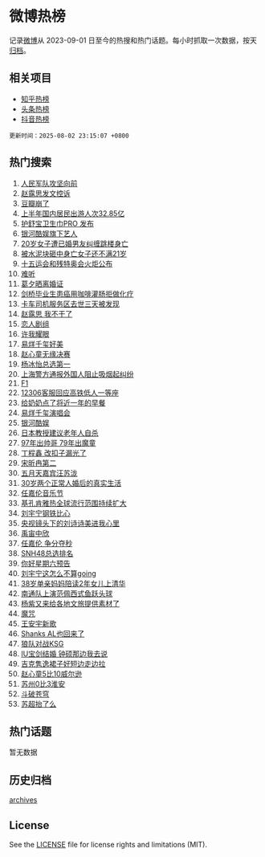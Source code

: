 # 微博热榜

记录[微博](https://www.weibo.com)从 2023-09-01 日至今的热搜和热门话题。每小时抓取一次数据，按天[归档](archives)。

## 相关项目

- [知乎热榜](https://github.com/hotarchive/zhihu)
- [头条热榜](https://github.com/hotarchive/toutiao)
- [抖音热榜](https://github.com/hotarchive/douyin)


`更新时间：2025-08-02 23:15:07 +0800`

## 热门搜索

1. [人民军队攻坚向前](https://m.weibo.cn/search?containerid=100103type%3D1%26t%3D10%26q%3D%23%E4%BA%BA%E6%B0%91%E5%86%9B%E9%98%9F%E6%94%BB%E5%9D%9A%E5%90%91%E5%89%8D%23&stream_entry_id=51&isnewpage=1&extparam=seat%3D1%26c_type%3D51%26cate%3D10103%26pos%3D0%26q%3D%2523%25E4%25BA%25BA%25E6%25B0%2591%25E5%2586%259B%25E9%2598%259F%25E6%2594%25BB%25E5%259D%259A%25E5%2590%2591%25E5%2589%258D%2523%26filter_type%3Drealtimehot%26stream_entry_id%3D51%26dgr%3D0%26display_time%3D1754147706%26pre_seqid%3D17541477064510199399823)
1. [赵露思发文控诉](https://m.weibo.cn/search?containerid=100103type%3D1%26t%3D10%26q%3D%E8%B5%B5%E9%9C%B2%E6%80%9D%E5%8F%91%E6%96%87%E6%8E%A7%E8%AF%89&stream_entry_id=31&isnewpage=1&extparam=seat%3D1%26band_rank%3D1%26lcate%3D5001%26cate%3D5001%26pos%3D0%26realpos%3D1%26q%3D%25E8%25B5%25B5%25E9%259C%25B2%25E6%2580%259D%25E5%258F%2591%25E6%2596%2587%25E6%258E%25A7%25E8%25AF%2589%26dgr%3D0%26flag%3D4%26filter_type%3Drealtimehot%26stream_entry_id%3D31%26c_type%3D31%26display_time%3D1754147706%26pre_seqid%3D17541477064510199399823)
1. [豆瓣崩了](https://m.weibo.cn/search?containerid=100103type%3D1%26t%3D10%26q%3D%E8%B1%86%E7%93%A3%E5%B4%A9%E4%BA%86&stream_entry_id=31&isnewpage=1&extparam=seat%3D1%26band_rank%3D2%26lcate%3D5001%26cate%3D5001%26pos%3D1%26realpos%3D2%26q%3D%25E8%25B1%2586%25E7%2593%25A3%25E5%25B4%25A9%25E4%25BA%2586%26dgr%3D0%26flag%3D2%26filter_type%3Drealtimehot%26stream_entry_id%3D31%26c_type%3D31%26display_time%3D1754147706%26pre_seqid%3D17541477064510199399823)
1. [上半年国内居民出游人次32.85亿](https://m.weibo.cn/search?containerid=100103type%3D1%26t%3D10%26q%3D%23%E4%B8%8A%E5%8D%8A%E5%B9%B4%E5%9B%BD%E5%86%85%E5%B1%85%E6%B0%91%E5%87%BA%E6%B8%B8%E4%BA%BA%E6%AC%A132.85%E4%BA%BF%23&stream_entry_id=31&isnewpage=1&extparam=seat%3D1%26band_rank%3D3%26lcate%3D5001%26cate%3D5001%26pos%3D2%26realpos%3D3%26q%3D%2523%25E4%25B8%258A%25E5%258D%258A%25E5%25B9%25B4%25E5%259B%25BD%25E5%2586%2585%25E5%25B1%2585%25E6%25B0%2591%25E5%2587%25BA%25E6%25B8%25B8%25E4%25BA%25BA%25E6%25AC%25A132.85%25E4%25BA%25BF%2523%26dgr%3D0%26flag%3D0%26filter_type%3Drealtimehot%26stream_entry_id%3D31%26c_type%3D31%26display_time%3D1754147706%26pre_seqid%3D17541477064510199399823)
1. [护舒宝卫生巾PRO 发布](https://m.weibo.cn/search?containerid=100103type%3D1%26t%3D10%26q%3D%23%E6%8A%A4%E8%88%92%E5%AE%9D%E5%8D%AB%E7%94%9F%E5%B7%BEPRO+%E5%8F%91%E5%B8%83%23&stream_entry_id=31&isnewpage=1&extparam=seat%3D1%26band_rank%3D4%26lcate%3D5001%26cate%3D5001%26pos%3D3%26is_ad_pos%3D1%26q%3D%2523%25E6%258A%25A4%25E8%2588%2592%25E5%25AE%259D%25E5%258D%25AB%25E7%2594%259F%25E5%25B7%25BEPRO%2520%25E5%258F%2591%25E5%25B8%2583%2523%26dgr%3D0%26adid%3D295296%26stream_entry_id%3D31%26filter_type%3Drealtimehot%26topic_ad%3D1%26c_type%3D31%26display_time%3D1754147706%26pre_seqid%3D17541477064510199399823)
1. [银河酷娱旗下艺人](https://m.weibo.cn/search?containerid=100103type%3D1%26t%3D10%26q%3D%E9%93%B6%E6%B2%B3%E9%85%B7%E5%A8%B1%E6%97%97%E4%B8%8B%E8%89%BA%E4%BA%BA&stream_entry_id=31&isnewpage=1&extparam=seat%3D1%26band_rank%3D4%26lcate%3D5001%26cate%3D5001%26pos%3D4%26realpos%3D4%26q%3D%25E9%2593%25B6%25E6%25B2%25B3%25E9%2585%25B7%25E5%25A8%25B1%25E6%2597%2597%25E4%25B8%258B%25E8%2589%25BA%25E4%25BA%25BA%26dgr%3D0%26flag%3D1%26filter_type%3Drealtimehot%26stream_entry_id%3D31%26c_type%3D31%26display_time%3D1754147706%26pre_seqid%3D17541477064510199399823)
1. [20岁女子遭已婚男友纠缠跳楼身亡](https://m.weibo.cn/search?containerid=100103type%3D1%26t%3D10%26q%3D%2320%E5%B2%81%E5%A5%B3%E5%AD%90%E9%81%AD%E5%B7%B2%E5%A9%9A%E7%94%B7%E5%8F%8B%E7%BA%A0%E7%BC%A0%E8%B7%B3%E6%A5%BC%E8%BA%AB%E4%BA%A1%23&stream_entry_id=31&isnewpage=1&extparam=seat%3D1%26band_rank%3D5%26lcate%3D5001%26cate%3D5001%26pos%3D5%26realpos%3D5%26q%3D%252320%25E5%25B2%2581%25E5%25A5%25B3%25E5%25AD%2590%25E9%2581%25AD%25E5%25B7%25B2%25E5%25A9%259A%25E7%2594%25B7%25E5%258F%258B%25E7%25BA%25A0%25E7%25BC%25A0%25E8%25B7%25B3%25E6%25A5%25BC%25E8%25BA%25AB%25E4%25BA%25A1%2523%26dgr%3D0%26flag%3D0%26filter_type%3Drealtimehot%26stream_entry_id%3D31%26c_type%3D31%26display_time%3D1754147706%26pre_seqid%3D17541477064510199399823)
1. [被水泥块砸中身亡女子还不满21岁](https://m.weibo.cn/search?containerid=100103type%3D1%26t%3D10%26q%3D%23%E8%A2%AB%E6%B0%B4%E6%B3%A5%E5%9D%97%E7%A0%B8%E4%B8%AD%E8%BA%AB%E4%BA%A1%E5%A5%B3%E5%AD%90%E8%BF%98%E4%B8%8D%E6%BB%A121%E5%B2%81%23&stream_entry_id=31&isnewpage=1&extparam=seat%3D1%26band_rank%3D6%26lcate%3D5001%26cate%3D5001%26pos%3D6%26realpos%3D6%26q%3D%2523%25E8%25A2%25AB%25E6%25B0%25B4%25E6%25B3%25A5%25E5%259D%2597%25E7%25A0%25B8%25E4%25B8%25AD%25E8%25BA%25AB%25E4%25BA%25A1%25E5%25A5%25B3%25E5%25AD%2590%25E8%25BF%2598%25E4%25B8%258D%25E6%25BB%25A121%25E5%25B2%2581%2523%26dgr%3D0%26flag%3D1%26filter_type%3Drealtimehot%26stream_entry_id%3D31%26c_type%3D31%26display_time%3D1754147706%26pre_seqid%3D17541477064510199399823)
1. [十五运会和残特奥会火炬公布](https://m.weibo.cn/search?containerid=100103type%3D1%26t%3D10%26q%3D%23%E5%8D%81%E4%BA%94%E8%BF%90%E4%BC%9A%E5%92%8C%E6%AE%8B%E7%89%B9%E5%A5%A5%E4%BC%9A%E7%81%AB%E7%82%AC%E5%85%AC%E5%B8%83%23&stream_entry_id=31&isnewpage=1&extparam=seat%3D1%26band_rank%3D7%26lcate%3D5001%26cate%3D5001%26pos%3D7%26is_ad_pos%3D1%26q%3D%2523%25E5%258D%2581%25E4%25BA%2594%25E8%25BF%2590%25E4%25BC%259A%25E5%2592%258C%25E6%25AE%258B%25E7%2589%25B9%25E5%25A5%25A5%25E4%25BC%259A%25E7%2581%25AB%25E7%2582%25AC%25E5%2585%25AC%25E5%25B8%2583%2523%26dgr%3D0%26adid%3D295397%26filter_type%3Drealtimehot%26stream_entry_id%3D31%26c_type%3D31%26display_time%3D1754147706%26pre_seqid%3D17541477064510199399823)
1. [难听](https://m.weibo.cn/search?containerid=100103type%3D1%26t%3D10%26q%3D%E9%9A%BE%E5%90%AC&stream_entry_id=31&isnewpage=1&extparam=seat%3D1%26band_rank%3D7%26lcate%3D5001%26cate%3D5001%26pos%3D8%26realpos%3D7%26q%3D%25E9%259A%25BE%25E5%2590%25AC%26dgr%3D0%26flag%3D2%26filter_type%3Drealtimehot%26stream_entry_id%3D31%26c_type%3D31%26display_time%3D1754147706%26pre_seqid%3D17541477064510199399823)
1. [葛夕晒离婚证](https://m.weibo.cn/search?containerid=100103type%3D1%26t%3D10%26q%3D%23%E8%91%9B%E5%A4%95%E6%99%92%E7%A6%BB%E5%A9%9A%E8%AF%81%23&stream_entry_id=31&isnewpage=1&extparam=seat%3D1%26band_rank%3D8%26lcate%3D5001%26cate%3D5001%26pos%3D9%26realpos%3D8%26q%3D%2523%25E8%2591%259B%25E5%25A4%2595%25E6%2599%2592%25E7%25A6%25BB%25E5%25A9%259A%25E8%25AF%2581%2523%26dgr%3D0%26flag%3D2%26filter_type%3Drealtimehot%26stream_entry_id%3D31%26c_type%3D31%26display_time%3D1754147706%26pre_seqid%3D17541477064510199399823)
1. [剑桥毕业生患癌用咖啡灌肠拒做化疗](https://m.weibo.cn/search?containerid=100103type%3D1%26t%3D10%26q%3D%23%E5%89%91%E6%A1%A5%E6%AF%95%E4%B8%9A%E7%94%9F%E6%82%A3%E7%99%8C%E7%94%A8%E5%92%96%E5%95%A1%E7%81%8C%E8%82%A0%E6%8B%92%E5%81%9A%E5%8C%96%E7%96%97%23&stream_entry_id=31&isnewpage=1&extparam=seat%3D1%26band_rank%3D9%26lcate%3D5001%26cate%3D5001%26pos%3D10%26realpos%3D9%26q%3D%2523%25E5%2589%2591%25E6%25A1%25A5%25E6%25AF%2595%25E4%25B8%259A%25E7%2594%259F%25E6%2582%25A3%25E7%2599%258C%25E7%2594%25A8%25E5%2592%2596%25E5%2595%25A1%25E7%2581%258C%25E8%2582%25A0%25E6%258B%2592%25E5%2581%259A%25E5%258C%2596%25E7%2596%2597%2523%26dgr%3D0%26flag%3D0%26filter_type%3Drealtimehot%26stream_entry_id%3D31%26c_type%3D31%26display_time%3D1754147706%26pre_seqid%3D17541477064510199399823)
1. [卡车司机服务区去世三天被发现](https://m.weibo.cn/search?containerid=100103type%3D1%26t%3D10%26q%3D%23%E5%8D%A1%E8%BD%A6%E5%8F%B8%E6%9C%BA%E6%9C%8D%E5%8A%A1%E5%8C%BA%E5%8E%BB%E4%B8%96%E4%B8%89%E5%A4%A9%E8%A2%AB%E5%8F%91%E7%8E%B0%23&stream_entry_id=31&isnewpage=1&extparam=seat%3D1%26band_rank%3D10%26lcate%3D5001%26cate%3D5001%26pos%3D11%26realpos%3D10%26q%3D%2523%25E5%258D%25A1%25E8%25BD%25A6%25E5%258F%25B8%25E6%259C%25BA%25E6%259C%258D%25E5%258A%25A1%25E5%258C%25BA%25E5%258E%25BB%25E4%25B8%2596%25E4%25B8%2589%25E5%25A4%25A9%25E8%25A2%25AB%25E5%258F%2591%25E7%258E%25B0%2523%26dgr%3D0%26flag%3D1%26filter_type%3Drealtimehot%26stream_entry_id%3D31%26c_type%3D31%26display_time%3D1754147706%26pre_seqid%3D17541477064510199399823)
1. [赵露思 我不干了](https://m.weibo.cn/search?containerid=100103type%3D1%26t%3D10%26q%3D%E8%B5%B5%E9%9C%B2%E6%80%9D+%E6%88%91%E4%B8%8D%E5%B9%B2%E4%BA%86&stream_entry_id=31&isnewpage=1&extparam=seat%3D1%26band_rank%3D11%26lcate%3D5001%26cate%3D5001%26pos%3D12%26realpos%3D11%26q%3D%25E8%25B5%25B5%25E9%259C%25B2%25E6%2580%259D%2520%25E6%2588%2591%25E4%25B8%258D%25E5%25B9%25B2%25E4%25BA%2586%26dgr%3D0%26flag%3D4%26filter_type%3Drealtimehot%26stream_entry_id%3D31%26c_type%3D31%26display_time%3D1754147706%26pre_seqid%3D17541477064510199399823)
1. [恋人剧组](https://m.weibo.cn/search?containerid=100103type%3D1%26t%3D10%26q%3D%E6%81%8B%E4%BA%BA%E5%89%A7%E7%BB%84&stream_entry_id=31&isnewpage=1&extparam=seat%3D1%26band_rank%3D12%26lcate%3D5001%26cate%3D5001%26pos%3D13%26realpos%3D12%26q%3D%25E6%2581%258B%25E4%25BA%25BA%25E5%2589%25A7%25E7%25BB%2584%26dgr%3D0%26flag%3D1%26filter_type%3Drealtimehot%26stream_entry_id%3D31%26c_type%3D31%26display_time%3D1754147706%26pre_seqid%3D17541477064510199399823)
1. [许我耀眼](https://m.weibo.cn/search?containerid=100103type%3D1%26t%3D10%26q%3D%E8%AE%B8%E6%88%91%E8%80%80%E7%9C%BC&stream_entry_id=31&isnewpage=1&extparam=seat%3D1%26band_rank%3D13%26lcate%3D5001%26cate%3D5001%26pos%3D14%26realpos%3D13%26q%3D%25E8%25AE%25B8%25E6%2588%2591%25E8%2580%2580%25E7%259C%25BC%26dgr%3D0%26flag%3D1%26filter_type%3Drealtimehot%26stream_entry_id%3D31%26c_type%3D31%26display_time%3D1754147706%26pre_seqid%3D17541477064510199399823)
1. [易烊千玺好美](https://m.weibo.cn/search?containerid=100103type%3D1%26t%3D10%26q%3D%E6%98%93%E7%83%8A%E5%8D%83%E7%8E%BA%E5%A5%BD%E7%BE%8E&stream_entry_id=31&isnewpage=1&extparam=seat%3D1%26band_rank%3D14%26lcate%3D5001%26cate%3D5001%26pos%3D15%26realpos%3D14%26q%3D%25E6%2598%2593%25E7%2583%258A%25E5%258D%2583%25E7%258E%25BA%25E5%25A5%25BD%25E7%25BE%258E%26dgr%3D0%26flag%3D1%26filter_type%3Drealtimehot%26stream_entry_id%3D31%26c_type%3D31%26display_time%3D1754147706%26pre_seqid%3D17541477064510199399823)
1. [赵心童无缘决赛](https://m.weibo.cn/search?containerid=100103type%3D1%26t%3D10%26q%3D%23%E8%B5%B5%E5%BF%83%E7%AB%A5%E6%97%A0%E7%BC%98%E5%86%B3%E8%B5%9B%23&stream_entry_id=31&isnewpage=1&extparam=seat%3D1%26band_rank%3D15%26lcate%3D5001%26cate%3D5001%26pos%3D16%26realpos%3D15%26q%3D%2523%25E8%25B5%25B5%25E5%25BF%2583%25E7%25AB%25A5%25E6%2597%25A0%25E7%25BC%2598%25E5%2586%25B3%25E8%25B5%259B%2523%26dgr%3D0%26flag%3D1%26filter_type%3Drealtimehot%26stream_entry_id%3D31%26c_type%3D31%26display_time%3D1754147706%26pre_seqid%3D17541477064510199399823)
1. [杨冰怡总选第一](https://m.weibo.cn/search?containerid=100103type%3D1%26t%3D10%26q%3D%23%E6%9D%A8%E5%86%B0%E6%80%A1%E6%80%BB%E9%80%89%E7%AC%AC%E4%B8%80%23&stream_entry_id=31&isnewpage=1&extparam=seat%3D1%26band_rank%3D16%26lcate%3D5001%26cate%3D5001%26pos%3D17%26realpos%3D16%26q%3D%2523%25E6%259D%25A8%25E5%2586%25B0%25E6%2580%25A1%25E6%2580%25BB%25E9%2580%2589%25E7%25AC%25AC%25E4%25B8%2580%2523%26dgr%3D0%26flag%3D1%26filter_type%3Drealtimehot%26stream_entry_id%3D31%26c_type%3D31%26display_time%3D1754147706%26pre_seqid%3D17541477064510199399823)
1. [上海警方通报外国人阻止吸烟起纠纷](https://m.weibo.cn/search?containerid=100103type%3D1%26t%3D10%26q%3D%23%E4%B8%8A%E6%B5%B7%E8%AD%A6%E6%96%B9%E9%80%9A%E6%8A%A5%E5%A4%96%E5%9B%BD%E4%BA%BA%E9%98%BB%E6%AD%A2%E5%90%B8%E7%83%9F%E8%B5%B7%E7%BA%A0%E7%BA%B7%23&stream_entry_id=31&isnewpage=1&extparam=seat%3D1%26band_rank%3D17%26lcate%3D5001%26cate%3D5001%26pos%3D18%26realpos%3D17%26q%3D%2523%25E4%25B8%258A%25E6%25B5%25B7%25E8%25AD%25A6%25E6%2596%25B9%25E9%2580%259A%25E6%258A%25A5%25E5%25A4%2596%25E5%259B%25BD%25E4%25BA%25BA%25E9%2598%25BB%25E6%25AD%25A2%25E5%2590%25B8%25E7%2583%259F%25E8%25B5%25B7%25E7%25BA%25A0%25E7%25BA%25B7%2523%26dgr%3D0%26flag%3D0%26filter_type%3Drealtimehot%26stream_entry_id%3D31%26c_type%3D31%26display_time%3D1754147706%26pre_seqid%3D17541477064510199399823)
1. [F1](https://m.weibo.cn/search?containerid=100103type%3D1%26t%3D10%26q%3DF1&stream_entry_id=31&isnewpage=1&extparam=seat%3D1%26band_rank%3D18%26lcate%3D5001%26cate%3D5001%26pos%3D19%26realpos%3D18%26q%3DF1%26dgr%3D0%26flag%3D1%26filter_type%3Drealtimehot%26stream_entry_id%3D31%26c_type%3D31%26display_time%3D1754147706%26pre_seqid%3D17541477064510199399823)
1. [12306客服回应高铁低人一等座](https://m.weibo.cn/search?containerid=100103type%3D1%26t%3D10%26q%3D%2312306%E5%AE%A2%E6%9C%8D%E5%9B%9E%E5%BA%94%E9%AB%98%E9%93%81%E4%BD%8E%E4%BA%BA%E4%B8%80%E7%AD%89%E5%BA%A7%23&stream_entry_id=31&isnewpage=1&extparam=seat%3D1%26band_rank%3D19%26lcate%3D5001%26cate%3D5001%26pos%3D20%26realpos%3D19%26q%3D%252312306%25E5%25AE%25A2%25E6%259C%258D%25E5%259B%259E%25E5%25BA%2594%25E9%25AB%2598%25E9%2593%2581%25E4%25BD%258E%25E4%25BA%25BA%25E4%25B8%2580%25E7%25AD%2589%25E5%25BA%25A7%2523%26dgr%3D0%26flag%3D1%26filter_type%3Drealtimehot%26stream_entry_id%3D31%26c_type%3D31%26display_time%3D1754147706%26pre_seqid%3D17541477064510199399823)
1. [给奶奶点了将近一年的早餐](https://m.weibo.cn/search?containerid=100103type%3D1%26t%3D10%26q%3D%E7%BB%99%E5%A5%B6%E5%A5%B6%E7%82%B9%E4%BA%86%E5%B0%86%E8%BF%91%E4%B8%80%E5%B9%B4%E7%9A%84%E6%97%A9%E9%A4%90&stream_entry_id=31&isnewpage=1&extparam=seat%3D1%26band_rank%3D20%26lcate%3D5001%26cate%3D5001%26pos%3D21%26realpos%3D20%26q%3D%25E7%25BB%2599%25E5%25A5%25B6%25E5%25A5%25B6%25E7%2582%25B9%25E4%25BA%2586%25E5%25B0%2586%25E8%25BF%2591%25E4%25B8%2580%25E5%25B9%25B4%25E7%259A%2584%25E6%2597%25A9%25E9%25A4%2590%26dgr%3D0%26flag%3D0%26filter_type%3Drealtimehot%26stream_entry_id%3D31%26c_type%3D31%26display_time%3D1754147706%26pre_seqid%3D17541477064510199399823)
1. [易烊千玺演唱会](https://m.weibo.cn/search?containerid=100103type%3D1%26t%3D10%26q%3D%E6%98%93%E7%83%8A%E5%8D%83%E7%8E%BA%E6%BC%94%E5%94%B1%E4%BC%9A&stream_entry_id=31&isnewpage=1&extparam=seat%3D1%26band_rank%3D21%26lcate%3D5001%26cate%3D5001%26pos%3D22%26realpos%3D21%26q%3D%25E6%2598%2593%25E7%2583%258A%25E5%258D%2583%25E7%258E%25BA%25E6%25BC%2594%25E5%2594%25B1%25E4%25BC%259A%26dgr%3D0%26flag%3D0%26filter_type%3Drealtimehot%26stream_entry_id%3D31%26c_type%3D31%26display_time%3D1754147706%26pre_seqid%3D17541477064510199399823)
1. [银河酷娱](https://m.weibo.cn/search?containerid=100103type%3D1%26t%3D10%26q%3D%E9%93%B6%E6%B2%B3%E9%85%B7%E5%A8%B1&stream_entry_id=31&isnewpage=1&extparam=seat%3D1%26band_rank%3D22%26lcate%3D5001%26cate%3D5001%26pos%3D23%26realpos%3D22%26q%3D%25E9%2593%25B6%25E6%25B2%25B3%25E9%2585%25B7%25E5%25A8%25B1%26dgr%3D0%26flag%3D0%26filter_type%3Drealtimehot%26stream_entry_id%3D31%26c_type%3D31%26display_time%3D1754147706%26pre_seqid%3D17541477064510199399823)
1. [日本教授建议老年人自杀](https://m.weibo.cn/search?containerid=100103type%3D1%26t%3D10%26q%3D%E6%97%A5%E6%9C%AC%E6%95%99%E6%8E%88%E5%BB%BA%E8%AE%AE%E8%80%81%E5%B9%B4%E4%BA%BA%E8%87%AA%E6%9D%80&stream_entry_id=31&isnewpage=1&extparam=seat%3D1%26band_rank%3D23%26lcate%3D5001%26cate%3D5001%26pos%3D24%26realpos%3D23%26q%3D%25E6%2597%25A5%25E6%259C%25AC%25E6%2595%2599%25E6%258E%2588%25E5%25BB%25BA%25E8%25AE%25AE%25E8%2580%2581%25E5%25B9%25B4%25E4%25BA%25BA%25E8%2587%25AA%25E6%259D%2580%26dgr%3D0%26flag%3D1%26filter_type%3Drealtimehot%26stream_entry_id%3D31%26c_type%3D31%26display_time%3D1754147706%26pre_seqid%3D17541477064510199399823)
1. [97年出帅哥 79年出魔童](https://m.weibo.cn/search?containerid=100103type%3D1%26t%3D10%26q%3D97%E5%B9%B4%E5%87%BA%E5%B8%85%E5%93%A5+79%E5%B9%B4%E5%87%BA%E9%AD%94%E7%AB%A5&stream_entry_id=31&isnewpage=1&extparam=seat%3D1%26band_rank%3D24%26lcate%3D5001%26cate%3D5001%26pos%3D25%26realpos%3D24%26q%3D97%25E5%25B9%25B4%25E5%2587%25BA%25E5%25B8%2585%25E5%2593%25A5%252079%25E5%25B9%25B4%25E5%2587%25BA%25E9%25AD%2594%25E7%25AB%25A5%26dgr%3D0%26flag%3D0%26filter_type%3Drealtimehot%26stream_entry_id%3D31%26c_type%3D31%26display_time%3D1754147706%26pre_seqid%3D17541477064510199399823)
1. [丁程鑫 改扣子漏光了](https://m.weibo.cn/search?containerid=100103type%3D1%26t%3D10%26q%3D%E4%B8%81%E7%A8%8B%E9%91%AB+%E6%94%B9%E6%89%A3%E5%AD%90%E6%BC%8F%E5%85%89%E4%BA%86&stream_entry_id=31&isnewpage=1&extparam=seat%3D1%26band_rank%3D25%26lcate%3D5001%26cate%3D5001%26pos%3D26%26realpos%3D25%26q%3D%25E4%25B8%2581%25E7%25A8%258B%25E9%2591%25AB%2520%25E6%2594%25B9%25E6%2589%25A3%25E5%25AD%2590%25E6%25BC%258F%25E5%2585%2589%25E4%25BA%2586%26dgr%3D0%26flag%3D1%26filter_type%3Drealtimehot%26stream_entry_id%3D31%26c_type%3D31%26display_time%3D1754147706%26pre_seqid%3D17541477064510199399823)
1. [宋昕冉第二](https://m.weibo.cn/search?containerid=100103type%3D1%26t%3D10%26q%3D%E5%AE%8B%E6%98%95%E5%86%89%E7%AC%AC%E4%BA%8C&stream_entry_id=31&isnewpage=1&extparam=seat%3D1%26band_rank%3D26%26lcate%3D5001%26cate%3D5001%26pos%3D27%26realpos%3D26%26q%3D%25E5%25AE%258B%25E6%2598%2595%25E5%2586%2589%25E7%25AC%25AC%25E4%25BA%258C%26dgr%3D0%26flag%3D1%26filter_type%3Drealtimehot%26stream_entry_id%3D31%26c_type%3D31%26display_time%3D1754147706%26pre_seqid%3D17541477064510199399823)
1. [五月天嘉宾汪苏泷](https://m.weibo.cn/search?containerid=100103type%3D1%26t%3D10%26q%3D%E4%BA%94%E6%9C%88%E5%A4%A9%E5%98%89%E5%AE%BE%E6%B1%AA%E8%8B%8F%E6%B3%B7&stream_entry_id=31&isnewpage=1&extparam=seat%3D1%26band_rank%3D27%26lcate%3D5001%26cate%3D5001%26pos%3D28%26realpos%3D27%26q%3D%25E4%25BA%2594%25E6%259C%2588%25E5%25A4%25A9%25E5%2598%2589%25E5%25AE%25BE%25E6%25B1%25AA%25E8%258B%258F%25E6%25B3%25B7%26dgr%3D0%26flag%3D0%26filter_type%3Drealtimehot%26stream_entry_id%3D31%26c_type%3D31%26display_time%3D1754147706%26pre_seqid%3D17541477064510199399823)
1. [30岁两个正常人婚后的真实生活](https://m.weibo.cn/search?containerid=100103type%3D1%26t%3D10%26q%3D30%E5%B2%81%E4%B8%A4%E4%B8%AA%E6%AD%A3%E5%B8%B8%E4%BA%BA%E5%A9%9A%E5%90%8E%E7%9A%84%E7%9C%9F%E5%AE%9E%E7%94%9F%E6%B4%BB&stream_entry_id=31&isnewpage=1&extparam=seat%3D1%26band_rank%3D28%26lcate%3D5001%26cate%3D5001%26pos%3D29%26realpos%3D28%26q%3D30%25E5%25B2%2581%25E4%25B8%25A4%25E4%25B8%25AA%25E6%25AD%25A3%25E5%25B8%25B8%25E4%25BA%25BA%25E5%25A9%259A%25E5%2590%258E%25E7%259A%2584%25E7%259C%259F%25E5%25AE%259E%25E7%2594%259F%25E6%25B4%25BB%26dgr%3D0%26flag%3D1%26filter_type%3Drealtimehot%26stream_entry_id%3D31%26c_type%3D31%26display_time%3D1754147706%26pre_seqid%3D17541477064510199399823)
1. [任嘉伦音乐节](https://m.weibo.cn/search?containerid=100103type%3D1%26t%3D10%26q%3D%E4%BB%BB%E5%98%89%E4%BC%A6%E9%9F%B3%E4%B9%90%E8%8A%82&stream_entry_id=31&isnewpage=1&extparam=seat%3D1%26band_rank%3D29%26lcate%3D5001%26cate%3D5001%26pos%3D30%26realpos%3D29%26q%3D%25E4%25BB%25BB%25E5%2598%2589%25E4%25BC%25A6%25E9%259F%25B3%25E4%25B9%2590%25E8%258A%2582%26dgr%3D0%26flag%3D1%26filter_type%3Drealtimehot%26stream_entry_id%3D31%26c_type%3D31%26display_time%3D1754147706%26pre_seqid%3D17541477064510199399823)
1. [基孔肯雅热全球流行范围持续扩大](https://m.weibo.cn/search?containerid=100103type%3D1%26t%3D10%26q%3D%23%E5%9F%BA%E5%AD%94%E8%82%AF%E9%9B%85%E7%83%AD%E5%85%A8%E7%90%83%E6%B5%81%E8%A1%8C%E8%8C%83%E5%9B%B4%E6%8C%81%E7%BB%AD%E6%89%A9%E5%A4%A7%23&stream_entry_id=31&isnewpage=1&extparam=seat%3D1%26band_rank%3D30%26lcate%3D5001%26cate%3D5001%26pos%3D31%26realpos%3D30%26q%3D%2523%25E5%259F%25BA%25E5%25AD%2594%25E8%2582%25AF%25E9%259B%2585%25E7%2583%25AD%25E5%2585%25A8%25E7%2590%2583%25E6%25B5%2581%25E8%25A1%258C%25E8%258C%2583%25E5%259B%25B4%25E6%258C%2581%25E7%25BB%25AD%25E6%2589%25A9%25E5%25A4%25A7%2523%26dgr%3D0%26flag%3D0%26filter_type%3Drealtimehot%26stream_entry_id%3D31%26c_type%3D31%26display_time%3D1754147706%26pre_seqid%3D17541477064510199399823)
1. [刘宇宁钢铁比心](https://m.weibo.cn/search?containerid=100103type%3D1%26t%3D10%26q%3D%23%E5%88%98%E5%AE%87%E5%AE%81%E9%92%A2%E9%93%81%E6%AF%94%E5%BF%83%23&stream_entry_id=31&isnewpage=1&extparam=seat%3D1%26band_rank%3D31%26lcate%3D5001%26cate%3D5001%26pos%3D32%26realpos%3D31%26q%3D%2523%25E5%2588%2598%25E5%25AE%2587%25E5%25AE%2581%25E9%2592%25A2%25E9%2593%2581%25E6%25AF%2594%25E5%25BF%2583%2523%26dgr%3D0%26flag%3D1%26filter_type%3Drealtimehot%26stream_entry_id%3D31%26c_type%3D31%26display_time%3D1754147706%26pre_seqid%3D17541477064510199399823)
1. [央视镜头下的刘诗诗美进我心里](https://m.weibo.cn/search?containerid=100103type%3D1%26t%3D10%26q%3D%E5%A4%AE%E8%A7%86%E9%95%9C%E5%A4%B4%E4%B8%8B%E7%9A%84%E5%88%98%E8%AF%97%E8%AF%97%E7%BE%8E%E8%BF%9B%E6%88%91%E5%BF%83%E9%87%8C&stream_entry_id=31&isnewpage=1&extparam=seat%3D1%26band_rank%3D32%26lcate%3D5001%26cate%3D5001%26pos%3D33%26realpos%3D32%26q%3D%25E5%25A4%25AE%25E8%25A7%2586%25E9%2595%259C%25E5%25A4%25B4%25E4%25B8%258B%25E7%259A%2584%25E5%2588%2598%25E8%25AF%2597%25E8%25AF%2597%25E7%25BE%258E%25E8%25BF%259B%25E6%2588%2591%25E5%25BF%2583%25E9%2587%258C%26dgr%3D0%26flag%3D1%26filter_type%3Drealtimehot%26stream_entry_id%3D31%26c_type%3D31%26display_time%3D1754147706%26pre_seqid%3D17541477064510199399823)
1. [禹宙中欣](https://m.weibo.cn/search?containerid=100103type%3D1%26t%3D10%26q%3D%E7%A6%B9%E5%AE%99%E4%B8%AD%E6%AC%A3&stream_entry_id=31&isnewpage=1&extparam=seat%3D1%26band_rank%3D33%26lcate%3D5001%26cate%3D5001%26pos%3D34%26realpos%3D33%26q%3D%25E7%25A6%25B9%25E5%25AE%2599%25E4%25B8%25AD%25E6%25AC%25A3%26dgr%3D0%26flag%3D0%26filter_type%3Drealtimehot%26stream_entry_id%3D31%26c_type%3D31%26display_time%3D1754147706%26pre_seqid%3D17541477064510199399823)
1. [任嘉伦 争分夺秒](https://m.weibo.cn/search?containerid=100103type%3D1%26t%3D10%26q%3D%E4%BB%BB%E5%98%89%E4%BC%A6+%E4%BA%89%E5%88%86%E5%A4%BA%E7%A7%92&stream_entry_id=31&isnewpage=1&extparam=seat%3D1%26band_rank%3D34%26lcate%3D5001%26cate%3D5001%26pos%3D35%26realpos%3D34%26q%3D%25E4%25BB%25BB%25E5%2598%2589%25E4%25BC%25A6%2520%25E4%25BA%2589%25E5%2588%2586%25E5%25A4%25BA%25E7%25A7%2592%26dgr%3D0%26flag%3D1%26filter_type%3Drealtimehot%26stream_entry_id%3D31%26c_type%3D31%26display_time%3D1754147706%26pre_seqid%3D17541477064510199399823)
1. [SNH48总选排名](https://m.weibo.cn/search?containerid=100103type%3D1%26t%3D10%26q%3DSNH48%E6%80%BB%E9%80%89%E6%8E%92%E5%90%8D&stream_entry_id=31&isnewpage=1&extparam=seat%3D1%26band_rank%3D35%26lcate%3D5001%26cate%3D5001%26pos%3D36%26realpos%3D35%26q%3DSNH48%25E6%2580%25BB%25E9%2580%2589%25E6%258E%2592%25E5%2590%258D%26dgr%3D0%26flag%3D0%26filter_type%3Drealtimehot%26stream_entry_id%3D31%26c_type%3D31%26display_time%3D1754147706%26pre_seqid%3D17541477064510199399823)
1. [你好星期六预告](https://m.weibo.cn/search?containerid=100103type%3D1%26t%3D10%26q%3D%E4%BD%A0%E5%A5%BD%E6%98%9F%E6%9C%9F%E5%85%AD%E9%A2%84%E5%91%8A&stream_entry_id=31&isnewpage=1&extparam=seat%3D1%26band_rank%3D36%26lcate%3D5001%26cate%3D5001%26pos%3D37%26realpos%3D36%26q%3D%25E4%25BD%25A0%25E5%25A5%25BD%25E6%2598%259F%25E6%259C%259F%25E5%2585%25AD%25E9%25A2%2584%25E5%2591%258A%26dgr%3D0%26flag%3D0%26filter_type%3Drealtimehot%26stream_entry_id%3D31%26c_type%3D31%26display_time%3D1754147706%26pre_seqid%3D17541477064510199399823)
1. [刘宇宁这怎么不算going](https://m.weibo.cn/search?containerid=100103type%3D1%26t%3D10%26q%3D%E5%88%98%E5%AE%87%E5%AE%81%E8%BF%99%E6%80%8E%E4%B9%88%E4%B8%8D%E7%AE%97going&stream_entry_id=31&isnewpage=1&extparam=seat%3D1%26band_rank%3D37%26lcate%3D5001%26cate%3D5001%26pos%3D38%26realpos%3D37%26q%3D%25E5%2588%2598%25E5%25AE%2587%25E5%25AE%2581%25E8%25BF%2599%25E6%2580%258E%25E4%25B9%2588%25E4%25B8%258D%25E7%25AE%2597going%26dgr%3D0%26flag%3D1%26filter_type%3Drealtimehot%26stream_entry_id%3D31%26c_type%3D31%26display_time%3D1754147706%26pre_seqid%3D17541477064510199399823)
1. [38岁单亲妈妈陪读2年女儿上清华](https://m.weibo.cn/search?containerid=100103type%3D1%26t%3D10%26q%3D%2338%E5%B2%81%E5%8D%95%E4%BA%B2%E5%A6%88%E5%A6%88%E9%99%AA%E8%AF%BB2%E5%B9%B4%E5%A5%B3%E5%84%BF%E4%B8%8A%E6%B8%85%E5%8D%8E%23&stream_entry_id=31&isnewpage=1&extparam=seat%3D1%26band_rank%3D38%26lcate%3D5001%26cate%3D5001%26pos%3D39%26realpos%3D38%26q%3D%252338%25E5%25B2%2581%25E5%258D%2595%25E4%25BA%25B2%25E5%25A6%2588%25E5%25A6%2588%25E9%2599%25AA%25E8%25AF%25BB2%25E5%25B9%25B4%25E5%25A5%25B3%25E5%2584%25BF%25E4%25B8%258A%25E6%25B8%2585%25E5%258D%258E%2523%26dgr%3D0%26flag%3D1%26filter_type%3Drealtimehot%26stream_entry_id%3D31%26c_type%3D31%26display_time%3D1754147706%26pre_seqid%3D17541477064510199399823)
1. [南通队上演范佩西式鱼跃头球](https://m.weibo.cn/search?containerid=100103type%3D1%26t%3D10%26q%3D%23%E5%8D%97%E9%80%9A%E9%98%9F%E4%B8%8A%E6%BC%94%E8%8C%83%E4%BD%A9%E8%A5%BF%E5%BC%8F%E9%B1%BC%E8%B7%83%E5%A4%B4%E7%90%83%23&stream_entry_id=31&isnewpage=1&extparam=seat%3D1%26band_rank%3D39%26lcate%3D5001%26cate%3D5001%26pos%3D40%26realpos%3D39%26q%3D%2523%25E5%258D%2597%25E9%2580%259A%25E9%2598%259F%25E4%25B8%258A%25E6%25BC%2594%25E8%258C%2583%25E4%25BD%25A9%25E8%25A5%25BF%25E5%25BC%258F%25E9%25B1%25BC%25E8%25B7%2583%25E5%25A4%25B4%25E7%2590%2583%2523%26dgr%3D0%26flag%3D1%26filter_type%3Drealtimehot%26stream_entry_id%3D31%26c_type%3D31%26display_time%3D1754147706%26pre_seqid%3D17541477064510199399823)
1. [杨紫又来给各地文旅提供素材了](https://m.weibo.cn/search?containerid=100103type%3D1%26t%3D10%26q%3D%E6%9D%A8%E7%B4%AB%E5%8F%88%E6%9D%A5%E7%BB%99%E5%90%84%E5%9C%B0%E6%96%87%E6%97%85%E6%8F%90%E4%BE%9B%E7%B4%A0%E6%9D%90%E4%BA%86&stream_entry_id=31&isnewpage=1&extparam=seat%3D1%26band_rank%3D40%26lcate%3D5001%26cate%3D5001%26pos%3D41%26realpos%3D40%26q%3D%25E6%259D%25A8%25E7%25B4%25AB%25E5%258F%2588%25E6%259D%25A5%25E7%25BB%2599%25E5%2590%2584%25E5%259C%25B0%25E6%2596%2587%25E6%2597%2585%25E6%258F%2590%25E4%25BE%259B%25E7%25B4%25A0%25E6%259D%2590%25E4%25BA%2586%26dgr%3D0%26flag%3D1%26filter_type%3Drealtimehot%26stream_entry_id%3D31%26c_type%3D31%26display_time%3D1754147706%26pre_seqid%3D17541477064510199399823)
1. [魔咒](https://m.weibo.cn/search?containerid=100103type%3D1%26t%3D10%26q%3D%E9%AD%94%E5%92%92&stream_entry_id=31&isnewpage=1&extparam=seat%3D1%26band_rank%3D41%26lcate%3D5001%26cate%3D5001%26pos%3D42%26realpos%3D41%26q%3D%25E9%25AD%2594%25E5%2592%2592%26dgr%3D0%26flag%3D1%26filter_type%3Drealtimehot%26stream_entry_id%3D31%26c_type%3D31%26display_time%3D1754147706%26pre_seqid%3D17541477064510199399823)
1. [王安宇新歌](https://m.weibo.cn/search?containerid=100103type%3D1%26t%3D10%26q%3D%E7%8E%8B%E5%AE%89%E5%AE%87%E6%96%B0%E6%AD%8C&stream_entry_id=31&isnewpage=1&extparam=seat%3D1%26band_rank%3D42%26lcate%3D5001%26cate%3D5001%26pos%3D43%26realpos%3D42%26q%3D%25E7%258E%258B%25E5%25AE%2589%25E5%25AE%2587%25E6%2596%25B0%25E6%25AD%258C%26dgr%3D0%26flag%3D1%26filter_type%3Drealtimehot%26stream_entry_id%3D31%26c_type%3D31%26display_time%3D1754147706%26pre_seqid%3D17541477064510199399823)
1. [Shanks AL也回来了](https://m.weibo.cn/search?containerid=100103type%3D1%26t%3D10%26q%3DShanks+AL%E4%B9%9F%E5%9B%9E%E6%9D%A5%E4%BA%86&stream_entry_id=31&isnewpage=1&extparam=seat%3D1%26band_rank%3D43%26lcate%3D5001%26cate%3D5001%26pos%3D44%26realpos%3D43%26q%3DShanks%2520AL%25E4%25B9%259F%25E5%259B%259E%25E6%259D%25A5%25E4%25BA%2586%26dgr%3D0%26flag%3D1%26filter_type%3Drealtimehot%26stream_entry_id%3D31%26c_type%3D31%26display_time%3D1754147706%26pre_seqid%3D17541477064510199399823)
1. [狼队对战KSG](https://m.weibo.cn/search?containerid=100103type%3D1%26t%3D10%26q%3D%E7%8B%BC%E9%98%9F%E5%AF%B9%E6%88%98KSG&stream_entry_id=31&isnewpage=1&extparam=seat%3D1%26band_rank%3D44%26lcate%3D5001%26cate%3D5001%26pos%3D45%26realpos%3D44%26q%3D%25E7%258B%25BC%25E9%2598%259F%25E5%25AF%25B9%25E6%2588%2598KSG%26dgr%3D0%26flag%3D1%26filter_type%3Drealtimehot%26stream_entry_id%3D31%26c_type%3D31%26display_time%3D1754147706%26pre_seqid%3D17541477064510199399823)
1. [IU宝剑结婚 钟硕那边我去说](https://m.weibo.cn/search?containerid=100103type%3D1%26t%3D10%26q%3DIU%E5%AE%9D%E5%89%91%E7%BB%93%E5%A9%9A+%E9%92%9F%E7%A1%95%E9%82%A3%E8%BE%B9%E6%88%91%E5%8E%BB%E8%AF%B4&stream_entry_id=31&isnewpage=1&extparam=seat%3D1%26band_rank%3D45%26lcate%3D5001%26cate%3D5001%26pos%3D46%26realpos%3D45%26q%3DIU%25E5%25AE%259D%25E5%2589%2591%25E7%25BB%2593%25E5%25A9%259A%2520%25E9%2592%259F%25E7%25A1%2595%25E9%2582%25A3%25E8%25BE%25B9%25E6%2588%2591%25E5%258E%25BB%25E8%25AF%25B4%26dgr%3D0%26flag%3D0%26filter_type%3Drealtimehot%26stream_entry_id%3D31%26c_type%3D31%26display_time%3D1754147706%26pre_seqid%3D17541477064510199399823)
1. [吉克隽逸裙子好短边走边拉](https://m.weibo.cn/search?containerid=100103type%3D1%26t%3D10%26q%3D%E5%90%89%E5%85%8B%E9%9A%BD%E9%80%B8%E8%A3%99%E5%AD%90%E5%A5%BD%E7%9F%AD%E8%BE%B9%E8%B5%B0%E8%BE%B9%E6%8B%89&stream_entry_id=31&isnewpage=1&extparam=seat%3D1%26band_rank%3D46%26lcate%3D5001%26cate%3D5001%26pos%3D47%26realpos%3D46%26q%3D%25E5%2590%2589%25E5%2585%258B%25E9%259A%25BD%25E9%2580%25B8%25E8%25A3%2599%25E5%25AD%2590%25E5%25A5%25BD%25E7%259F%25AD%25E8%25BE%25B9%25E8%25B5%25B0%25E8%25BE%25B9%25E6%258B%2589%26dgr%3D0%26flag%3D0%26filter_type%3Drealtimehot%26stream_entry_id%3D31%26c_type%3D31%26display_time%3D1754147706%26pre_seqid%3D17541477064510199399823)
1. [赵心童5比10威尔逊](https://m.weibo.cn/search?containerid=100103type%3D1%26t%3D10%26q%3D%23%E8%B5%B5%E5%BF%83%E7%AB%A55%E6%AF%9410%E5%A8%81%E5%B0%94%E9%80%8A%23&stream_entry_id=31&isnewpage=1&extparam=seat%3D1%26band_rank%3D47%26lcate%3D5001%26cate%3D5001%26pos%3D48%26realpos%3D47%26q%3D%2523%25E8%25B5%25B5%25E5%25BF%2583%25E7%25AB%25A55%25E6%25AF%259410%25E5%25A8%2581%25E5%25B0%2594%25E9%2580%258A%2523%26dgr%3D0%26flag%3D1%26filter_type%3Drealtimehot%26stream_entry_id%3D31%26c_type%3D31%26display_time%3D1754147706%26pre_seqid%3D17541477064510199399823)
1. [苏州0比3淮安](https://m.weibo.cn/search?containerid=100103type%3D1%26t%3D10%26q%3D%23%E8%8B%8F%E5%B7%9E0%E6%AF%943%E6%B7%AE%E5%AE%89%23&stream_entry_id=31&isnewpage=1&extparam=seat%3D1%26band_rank%3D48%26lcate%3D5001%26cate%3D5001%26pos%3D49%26realpos%3D48%26q%3D%2523%25E8%258B%258F%25E5%25B7%259E0%25E6%25AF%25943%25E6%25B7%25AE%25E5%25AE%2589%2523%26dgr%3D0%26flag%3D1%26filter_type%3Drealtimehot%26stream_entry_id%3D31%26c_type%3D31%26display_time%3D1754147706%26pre_seqid%3D17541477064510199399823)
1. [斗破苍穹](https://m.weibo.cn/search?containerid=100103type%3D1%26t%3D10%26q%3D%E6%96%97%E7%A0%B4%E8%8B%8D%E7%A9%B9&stream_entry_id=31&isnewpage=1&extparam=seat%3D1%26band_rank%3D49%26lcate%3D5001%26cate%3D5001%26pos%3D50%26realpos%3D49%26q%3D%25E6%2596%2597%25E7%25A0%25B4%25E8%258B%258D%25E7%25A9%25B9%26dgr%3D0%26flag%3D1%26filter_type%3Drealtimehot%26stream_entry_id%3D31%26c_type%3D31%26display_time%3D1754147706%26pre_seqid%3D17541477064510199399823)
1. [苏超抬了么](https://m.weibo.cn/search?containerid=100103type%3D1%26t%3D10%26q%3D%23%E8%8B%8F%E8%B6%85%E6%8A%AC%E4%BA%86%E4%B9%88%23&stream_entry_id=31&isnewpage=1&extparam=seat%3D1%26band_rank%3D50%26lcate%3D5001%26cate%3D5001%26pos%3D51%26realpos%3D50%26q%3D%2523%25E8%258B%258F%25E8%25B6%2585%25E6%258A%25AC%25E4%25BA%2586%25E4%25B9%2588%2523%26dgr%3D0%26flag%3D1%26filter_type%3Drealtimehot%26stream_entry_id%3D31%26c_type%3D31%26display_time%3D1754147706%26pre_seqid%3D17541477064510199399823)

## 热门话题

暂无数据

## 历史归档

[archives](archives)

## License

See the [LICENSE](LICENSE) file for license rights and limitations (MIT).
